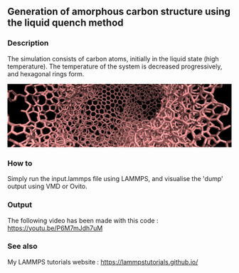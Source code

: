 ## Generation of amorphous carbon structure  using the liquid quench method

### Description

The simulation consists of carbon atoms, initially in the liquid state (high temperature). The temperature of the system is decreased progressively, and hexagonal rings form. 

![Algorithm schema](./AmorphousCarbon.jpeg)

### How to

Simply run the input.lammps file using LAMMPS, and visualise the 'dump' output using VMD or Ovito.

### Output

The following video has been made with this code : https://youtu.be/P6M7mJdh7uM

### See also

My LAMMPS tutorials website : https://lammpstutorials.github.io/


